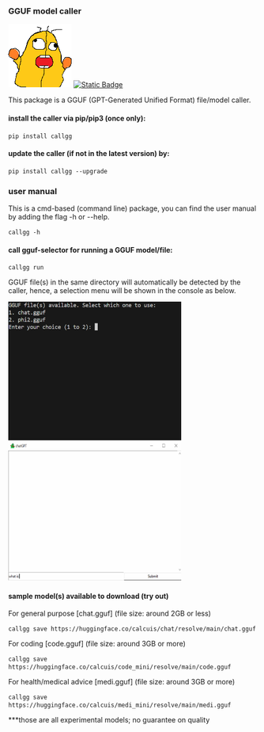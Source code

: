 ### GGUF model caller

[<img src="https://raw.githubusercontent.com/calcuis/chatgpt-model-selector/master/callgg.gif" width="128" height="128">](https://github.com/calcuis/callgg)
[![Static Badge](https://img.shields.io/badge/callgg-release-yellow?logo=github)](https://github.com/calcuis/callgg/releases)

This package is a GGUF (GPT-Generated Unified Format) file/model caller.
#### install the caller via pip/pip3 (once only):
```
pip install callgg
```
#### update the caller (if not in the latest version) by:
```
pip install callgg --upgrade
```
### user manual
This is a cmd-based (command line) package, you can find the user manual by adding the flag -h or --help.
```
callgg -h
```
#### call gguf-selector for running a GGUF model/file:
```
callgg run
``` 

GGUF file(s) in the same directory will automatically be detected by the caller, hence, a selection menu will be shown in the console as below.

[<img src="https://raw.githubusercontent.com/calcuis/chatgpt-model-selector/master/demo.gif" width="350" height="280">](https://github.com/calcuis/chatgpt-model-selector/blob/main/demo.gif)
[<img src="https://raw.githubusercontent.com/calcuis/chatgpt-model-selector/master/demo1.gif" width="350" height="280">](https://github.com/calcuis/chatgpt-model-selector/blob/main/demo1.gif)

#### sample model(s) available to download (try out)
For general purpose
[chat.gguf] (file size: around 2GB or less)
```
callgg save https://huggingface.co/calcuis/chat/resolve/main/chat.gguf
```
For coding
[code.gguf] (file size: around 3GB or more)
```
callgg save https://huggingface.co/calcuis/code_mini/resolve/main/code.gguf
```
For health/medical advice
[medi.gguf] (file size: around 3GB or more)
```
callgg save https://huggingface.co/calcuis/medi_mini/resolve/main/medi.gguf
```
***those are all experimental models; no guarantee on quality
